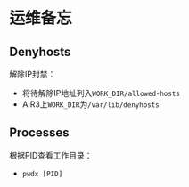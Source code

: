 # 运维备忘

## Denyhosts

解除IP封禁：

* 将待解除IP地址列入`WORK_DIR/allowed-hosts`
* AIR3上`WORK_DIR`为`/var/lib/denyhosts`



## Processes

根据PID查看工作目录：

* `pwdx [PID]`
